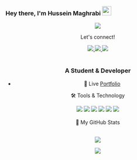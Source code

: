 ### Hey there, I'm  Hussein Maghrabi <img src="https://media.giphy.com/media/hvRJCLFzcasrR4ia7z/giphy.gif" height="25px" width="25px">

<p align="center"><img src="https://img.shields.io/badge/I'm Laravel Dveloper-F05340?style=for-the-badge&logo=laravel&logoColor=white" /> </p>

<div align="center">


<div align="center">
<p align="center">Let's connect!</p>

<a href="https://www.instagram.com/hussien.maghrabi/">
    <img src="https://img.shields.io/badge/Instagram-E4405F?style=for-the-badge&logo=instagram&logoColor=white" />
</a>

<a href="https://www.linkedin.com/in/hussein-maghrabi/">
    <img src="https://img.shields.io/badge/linkedin-%230077B5.svg?&style=for-the-badge&logo=linkedin&logoColor=white" />
</a>


<a href="https://www.facebook.com/Hussien.Elmaghrabi">
    <img src="https://img.shields.io/badge/Facebook-1877F2?style=for-the-badge&logo=facebook&logoColor=white" />
</a>

</div>

<br>


### A Student & Developer

- 📄 Live [Portfolio][profile]
<div align="center">
<p align="center">🛠 Tools & Technology</p>

<img src="https://img.shields.io/badge/laravel-F05340?style=for-the-badge&logo=laravel&logoColor=white" />
<img src="https://img.shields.io/badge/php-336699?style=for-the-badge&logo=php&logoColor=white" />
<img src="https://img.shields.io/badge/mysql-white?style=for-the-badge&logo=mysql&logoColor=black" />
<img src="https://img.shields.io/badge/JS-FFD43B?style=for-the-badge&logo=javascript&logoColor=darkgreen" />
<img src="https://img.shields.io/badge/Git-F05032?style=for-the-badge&logo=git&logoColor=white" />
<img src="https://img.shields.io/badge/bootstrap-602C50?style=for-the-badge&logo=bootstrap&logoColor=white" />

</div>

<br>

<summary>📝 My GitHub Stats</summary>
<br>

<!--![](https://github-readme-stats.vercel.app/api?username=HussienMaghrabi&theme=gotham)-->


![](https://github-readme-stats.vercel.app/api/top-langs?username=HussienMaghrabi&show_icons=true&locale=en&layout=compact)


![](https://visitor-badge.glitch.me/badge?page_id=HussienMaghrabi&left_color=green&right_color=red)

[profile]: https://maghrabi.netlify.app/
